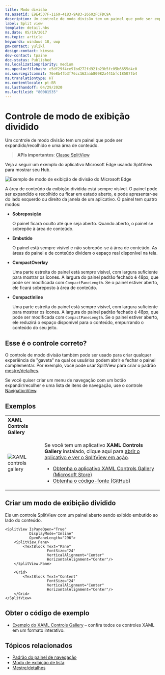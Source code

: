 ```yaml
---
title: Modo divisão
ms.assetid: E9E4537F-1160-4183-9A83-26602FCFDC9A
description: Um controle de modo divisão tem um painel que pode ser expandido/recolhido e uma área de conteúdo.
label: Split view
template: detail.hbs
ms.date: 05/19/2017
ms.topic: article
keywords: windows 10, uwp
pm-contact: yulikl
design-contact: kimsea
dev-contact: tpaine
doc-status: Published
ms.localizationpriority: medium
ms.openlocfilehash: e5df29f4ce91bd272fd921b23b5fc05b6655d4c0
ms.sourcegitcommit: 76e8b4fb3f76cc162aab80982a441bfc18507fb4
ms.translationtype: HT
ms.contentlocale: pt-BR
ms.lasthandoff: 04/29/2020
ms.locfileid: "80081535"
---
```

# <a name="split-view-control"></a>Controle de modo de exibição dividido

Um controle de modo divisão tem um painel que pode ser expandido/recolhido e uma área de conteúdo.

> **APIs importantes**: [Classe SplitView](https://docs.microsoft.com/uwp/api/Windows.UI.Xaml.Controls.SplitView)

Veja a seguir um exemplo do aplicativo Microsoft Edge usando SplitView para mostrar seu Hub.

![Exemplo de modo de exibição de divisão do Microsoft Edge](images/split_view_Edge.png)


 A área de conteúdo da exibição dividida está sempre visível. O painel pode ser expandido e recolhido ou ficar em estado aberto, e pode apresentar-se do lado esquerdo ou direito da janela de um aplicativo. O painel tem quatro modos:

-   **Sobreposição**

    O painel ficará oculto até que seja aberto. Quando aberto, o painel se sobrepõe à área de conteúdo.

-   **Embutido**

    O painel está sempre visível e não sobrepõe-se à área de conteúdo. As áreas do painel e de conteúdo dividem o espaço real disponível na tela.

-   **CompactOverlay**

    Uma parte estreita do painel está sempre visível, com largura suficiente para mostrar os ícones. A largura do painel padrão fechado é 48px, que pode ser modificada com `CompactPaneLength`. Se o painel estiver aberto, ele ficará sobreposto à área de conteúdo.

-   **CompactInline**

    Uma parte estreita do painel está sempre visível, com largura suficiente para mostrar os ícones. A largura do painel padrão fechado é 48px, que pode ser modificada com `CompactPaneLength`. Se o painel estiver aberto, ele reduzirá o espaço disponível para o conteúdo, empurrando o conteúdo do seu jeito.

## <a name="is-this-the-right-control"></a>Esse é o controle correto?

O controle de modo divisão também pode ser usado para criar qualquer experiência de "gaveta" na qual os usuários podem abrir e fechar o painel complementar. Por exemplo, você pode usar SplitView para criar o padrão [mestre/detalhes](master-details.md).

Se você quiser criar um menu de navegação com um botão expandir/recolher e uma lista de itens de navegação, use o controle [NavigationView](navigationview.md).

## <a name="examples"></a>Exemplos

<table>
<th align="left">XAML Controls Gallery<th>
<tr>
<td><img src="images/xaml-controls-gallery-app-icon-sm.png" alt="XAML controls gallery"></img></td>
<td>
    <p>Se você tem um aplicativo <strong style="font-weight: semi-bold">XAML Controls Gallery</strong> instalado, clique aqui para <a href="xamlcontrolsgallery:/item/SplitView">abrir o aplicativo e ver o SplitView em ação</a>.</p>
    <ul>
    <li><a href="https://www.microsoft.com/store/productId/9MSVH128X2ZT">Obtenha o aplicativo XAML Controls Gallery (Microsoft Store)</a></li>
    <li><a href="https://github.com/Microsoft/Xaml-Controls-Gallery">Obtenha o código-fonte (GitHub)</a></li>
    </ul>
</td>
</tr>
</table>

## <a name="create-a-split-view"></a>Criar um modo de exibição dividido

Eis um controle SplitView com um painel aberto sendo exibido embutido ao lado do conteúdo.
```xaml
<SplitView IsPaneOpen="True"
           DisplayMode="Inline"
           OpenPaneLength="296">
    <SplitView.Pane>
        <TextBlock Text="Pane"
                   FontSize="24"
                   VerticalAlignment="Center"
                   HorizontalAlignment="Center"/>
    </SplitView.Pane>

    <Grid>
        <TextBlock Text="Content"
                   FontSize="24"
                   VerticalAlignment="Center"
                   HorizontalAlignment="Center"/>
    </Grid>
</SplitView>
```

## <a name="get-the-sample-code"></a>Obter o código de exemplo

- [Exemplo do XAML Controls Gallery](https://github.com/Microsoft/Xaml-Controls-Gallery) – confira todos os controles XAML em um formato interativo.

## <a name="related-topics"></a>Tópicos relacionados
- [Padrão do painel de navegação](navigationview.md)
- [Modo de exibição de lista](lists.md)
- [Mestre/detalhes](master-details.md)